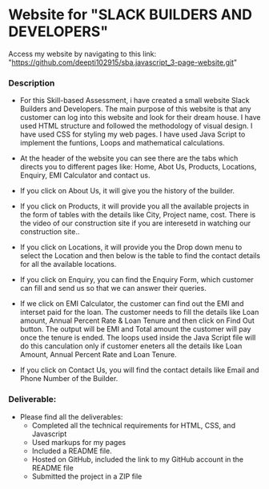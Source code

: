 # Website for "SLACK BUILDERS AND DEVELOPERS"
Access my website by navigating to this link: "https://github.com/deepti102915/sba.javascript_3-page-website.git"




### Description

* For this Skill-based Assessment, i have created a small website Slack Builders and Developers. The main purpose of this website is that any customer can log into this website and look for their dream house. I have used HTML structure and followed the methodology of visual design. I have used CSS for styling my web pages. I have used Java Script to implement the funtions, Loops and mathematical calculations.

* At the header of the website you can see there are the tabs which directs you to different pages like: Home, Abot Us, Products, Locations, Enquiry, EMI Calculator and contact us.

* If you click on About Us, it will give you the history of the builder.

* If you click on Products, it will provide you all the available projects in the form of tables with the details like City, Project name, cost. There is the video of our construction site if you are interesetd in watching our construction site..

* If you click on Locations, it will provide you the Drop down menu to select the Location and then below is the table to find the contact details for all the available locations.

* If you click on Enquiry, you can find the Enquiry Form, which customer can fill and send us so that we  can answer their queries.

* If we click on EMI Calculator, the customer can find out the EMI and interset paid for the loan. The customer needs to fill the details like Loan amount, Annual Percent Rate & Loan Tenure and then click on Find Out button. The output will be EMI and Total amount the customer will pay once the tenure is ended. The loops used inside the Java Script file will do this canculation only if customer eneters all the details like Loan Amount, Annual Percent Rate and Loan Tenure.

* If you click on Contact Us, you will find the contact details like Email and Phone Number of the Builder.


### Deliverable:
* Please find all the deliverables:
  * Completed all the technical requirements for HTML, CSS, and Javascript
  * Used markups for my pages
  * Included a README file. 
  * Hosted on GitHub,  included the link to my GitHub account in the README file
  * Submitted the project in a ZIP file


